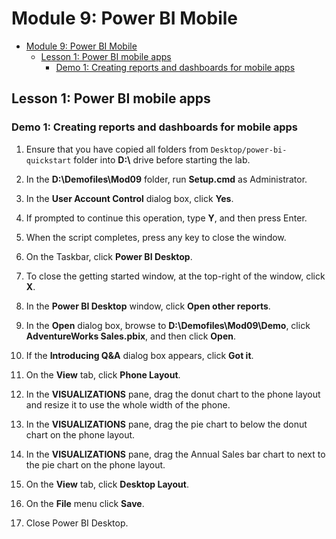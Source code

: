 # Module 9: Power BI Mobile

- [Module 9: Power BI Mobile](#module-9-power-bi-mobile)
  - [Lesson 1: Power BI mobile apps](#lesson-1-power-bi-mobile-apps)
    - [Demo 1: Creating reports and dashboards for mobile apps](#demo-1-creating-reports-and-dashboards-for-mobile-apps)

## Lesson 1: Power BI mobile apps

### Demo 1: Creating reports and dashboards for mobile apps

1. Ensure that you have copied all folders from `Desktop/power-bi-quickstart` folder into **D:\\** drive before starting the lab.

2. In the **D:\\Demofiles\\Mod09** folder, run **Setup.cmd** as Administrator.

3. In the **User Account Control** dialog box, click **Yes**.

4. If prompted to continue this operation, type **Y**, and then press Enter.

5. When the script completes, press any key to close the window.

6. On the Taskbar, click **Power BI Desktop**.

7. To close the getting started window, at the top-right of the window, click **X**.

10. In the **Power BI Desktop** window, click **Open other reports**.

11. In the **Open** dialog box, browse to **D:\\Demofiles\\Mod09\\Demo**, click **AdventureWorks Sales.pbix**, and then click **Open**.

12. If the **Introducing Q&A** dialog box appears, click **Got it**.

13. On the **View** tab, click **Phone Layout**.

14. In the **VISUALIZATIONS** pane, drag the donut chart to the phone layout and resize it to use the whole width of the phone.

15. In the **VISUALIZATIONS** pane, drag the pie chart to below the donut chart on the phone layout.

16. In the **VISUALIZATIONS** pane, drag the Annual Sales bar chart to next to the pie chart on the phone layout.

17. On the **View** tab, click **Desktop Layout**.

18. On the **File** menu click **Save**.

19. Close Power BI Desktop.
